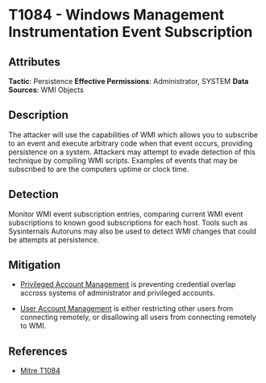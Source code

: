 
# T1084 - Windows Management Instrumentation Event Subscription

## Attributes

**Tactic**: Persistence
**Effective Permissions**: Administrator, SYSTEM
**Data Sources**: WMI Objects

## Description

The attacker will use the capabilities of WMI which allows you to subscribe to an event  and execute arbitrary code when that event occurs, providing persistence on a system.
Attackers may attempt to evade detection of this technique by compiling WMI scripts. Examples of events that may be subscribed to are the computers uptime or clock time. 


## Detection

Monitor WMI event subscription entries, comparing current WMI event subscriptions to known good subscriptions for each host. Tools such as Sysinternals Autoruns may also be used to detect WMI changes that could be attempts at persistence.

## Mitigation

- [Privileged Account Management](https://attack.mitre.org/mitigations/M1026)  is preventing credential overlap accross systems of administrator and privileged accounts. 

- [User Account Management](https://attack.mitre.org/mitigations/M1018) is either restricting other users from connecting remotely, or disallowing all users from connecting remotely to WMI. 

## References

- [Mitre T1084](https://attack.mitre.org/techniques/T1084/)

